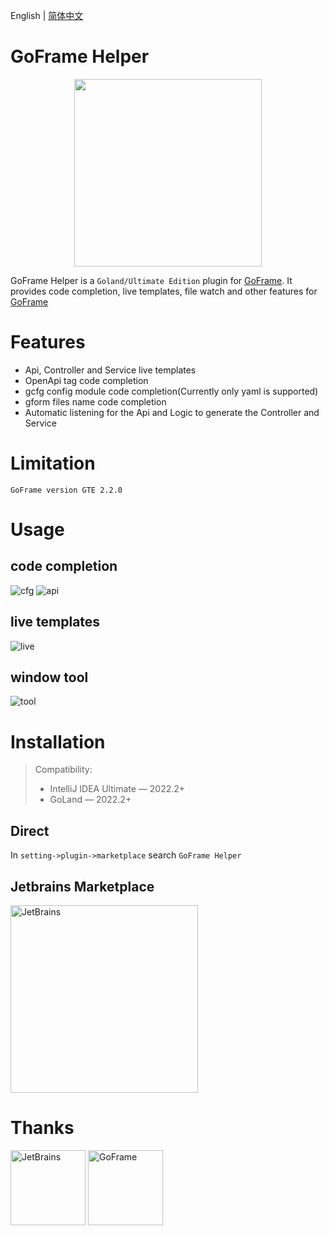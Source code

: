 English | [简体中文](./README-zh_CN.md)

# GoFrame Helper

<div align=center>
<img src="https://github.com/oldme-git/GoFrame-Helper/assets/45782393/557a15f9-0f89-4cfe-8b77-d01fd486cc4c" width="300"/>
</div>

<!-- Plugin description -->

GoFrame Helper is a `Goland/Ultimate Edition` plugin for [GoFrame](https://github.com/gogf/gf). It provides code completion, live templates, file watch and other features for [GoFrame](https://github.com/gogf/gf)

# Features
- Api, Controller and Service live templates
- OpenApi tag code completion
- gcfg config module code completion(Currently only yaml is supported)
- gform files name code completion
- Automatic listening for the Api and Logic to generate the Controller and Service

# Limitation
`
GoFrame version GTE 2.2.0
`
<!-- Plugin description end -->


# Usage
## code completion
![cfg](https://github.com/oldme-git/GoFrame-Helper/assets/45782393/c76e7774-e7e1-41e4-8114-ddf4040c5957)
![api](https://github.com/oldme-git/GoFrame-Helper/assets/45782393/5d0b6569-cfc1-42a0-b13f-b04c1e14c13c)

## live templates
![live](https://github.com/oldme-git/GoFrame-Helper/assets/45782393/32c1f373-849e-4fc4-9cd9-ed7acf7c22a6)

## window tool
![tool](https://github.com/oldme-git/GoFrame-Helper/assets/45782393/7cfe6dbf-6a04-4810-a64a-c87fed841000)

# Installation
> Compatibility:
> - IntelliJ IDEA Ultimate — 2022.2+
> - GoLand — 2022.2+

## Direct
In `setting->plugin->marketplace` search `GoFrame Helper`

## Jetbrains Marketplace
<a href="https://plugins.jetbrains.com/plugin/23324-goframe-helper"><img src="https://github.com/oldme-git/GoFrame-Helper/assets/45782393/7523fe23-e482-4e7c-be11-c2020da8cee6" alt="JetBrains" width="300"/></a>

# Thanks
<a href="https://www.jetbrains.com/?from=GoFrame-Helper"><img src="https://github.com/oldme-git/GoFrame-Helper/assets/45782393/d4ffc9ea-7179-4e9e-af76-d8de04a5449f" height="120" alt="JetBrains"/></a>
<a href="https://goframe.org/?from=GoFrame-Helper"><img src="https://github.com/oldme-git/GoFrame-Helper/assets/45782393/d02011ec-18f9-4f8a-9e85-57be3b72339b" height="120" alt="GoFrame"/></a>

